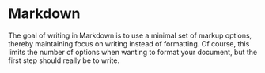 # Markdown

The goal of writing in Markdown is to use a minimal set of markup options,
thereby maintaining focus on writing instead of formatting. Of course, this
limits the number of options when wanting to format your document, but the first
step should really be to write.
